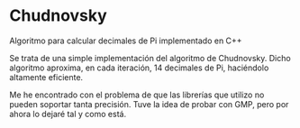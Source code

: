 # Chudnovsky
Algoritmo para calcular decimales de Pi implementado en C++

Se trata de una simple implementación del algoritmo de Chudnovsky. Dicho algoritmo aproxima, en cada iteración, 14 decimales de Pi, 
haciéndolo altamente eficiente.

Me he encontrado con el problema de que las librerías que utilizo no pueden soportar tanta precisión. Tuve la idea de probar con GMP, 
pero por ahora lo dejaré tal y como está.
